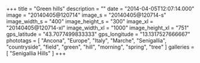 +++
title = "Green hills"
description = ""
date = "2014-04-05T12:07:14.000"
image = "20140405@120714"
image_s = "20140405@120714-s"
image_width_s = "400"
image_height_s = "300"
image_xl = "20140405@120714-xl"
image_width_xl = "1000"
image_height_xl = "751"
gps_latitude = "43.7077499833333"
gps_longitude = "13.1317527666667"
phototags = [ "Ancona", "Europe", "Italy", "Marche", "Senigallia", "countryside", "field", "green", "hill", "morning", "spring", "tree" ]
galleries = [ "Senigallia Hills" ]
+++
